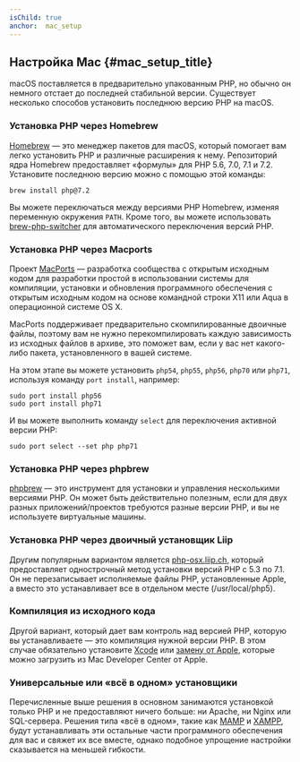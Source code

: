 ```yaml
---
isChild: true
anchor:  mac_setup
---
```


## Настройка Mac {#mac_setup_title}

macOS поставляется в предварительно упакованным PHP, но обычно он немного отстает до последней стабильной версии. Существует несколько способов установить последнюю версию PHP на macOS.

### Установка PHP через Homebrew

[Homebrew] — это менеджер пакетов для macOS, который помогает вам легко установить PHP и различные расширения к нему. Репозиторий ядра Homebrew предоставляет «формулы» для PHP 5.6, 7.0, 7.1 и 7.2. Установите последнюю версию можно с помощью этой команды:

```
brew install php@7.2
```

Вы можете переключаться между версиями PHP Homebrew, изменяя переменную окружения `PATH`. Кроме того, вы можете использовать [brew-php-switcher][brew-php-switcher] для автоматического переключения версий PHP.

### Установка PHP через Macports

Проект [MacPorts] — разработка сообщества с открытым исходным кодом для разработки
простой в использовании системы для компиляции, установки и обновления программного обеспечения 
с открытым исходным кодом на основе командной строки X11 или Aqua в операционной системе OS X.

MacPorts поддерживает предварительно скомпилированные двоичные файлы, 
поэтому вам не нужно перекомпилировать каждую зависимость из исходных файлов в архиве,
это поможет вам, если у вас нет какого-либо пакета, установленного в вашей системе.

На этом этапе вы можете установить `php54`, `php55`, `php56`, `php70` или `php71`, используя команду `port install`, например:

    sudo port install php56
    sudo port install php71

И вы можете выполнить команду `select` для переключения активной версии PHP:

    sudo port select --set php php71

### Установка PHP через phpbrew

[phpbrew] — это инструмент для установки и управления несколькими версиями PHP. 
Он может быть действительно полезным, если для двух разных приложений/проектов 
требуются разные версии PHP, и вы не используете виртуальные машины.

### Установка PHP через двоичный установщик Liip

Другим популярным вариантом является [php-osx.liip.ch], который предоставляет 
однострочный метод установки версий PHP с 5.3 по 7.1.
Он не перезаписывает исполняемые файлы PHP, установленные Apple, а вместо это 
устанавливает все в отдельном месте (/usr/local/php5).

### Компиляция из исходного кода

Другой вариант, который дает вам контроль над версией PHP,
которую вы устанавливаете — это компиляция нужной версии PHP. 
В этом случае обязательно установите [Xcode][xcode-gcc-substitution]
или [замену от Apple][«Инструменты командной строки для XCode»],
которые можно загрузить из Mac Developer Center от Apple.

### Универсальные или «всё в одном» установщики

Перечисленные выше решения в основном занимаются установкой только PHP 
и не предоставляют ничего больше: ни Apache, ни Nginx или SQL-сервера.
Решения типа «всё в одном», такие как [MAMP][mamp-downloads] и [XAMPP][xampp], 
будут устанавливать эти остальные части программного обеспечения для вас и свяжет их все вместе, 
однако подобное упрощение настройки сказывается на меньшей гибкости.

[Homebrew]: https://brew.sh/
[Homebrew PHP]: https://github.com/Homebrew/homebrew-php#installation
[MacPorts]: https://www.macports.org/install.php
[phpbrew]: https://github.com/phpbrew/phpbrew
[php-osx.liip.ch]: https://php-osx.liip.ch/
[mac-compile]: https://secure.php.net/install.macosx.compile
[xcode-gcc-substitution]: https://github.com/kennethreitz/osx-gcc-installer
[«Инструменты командной строки для XCode»]: https://developer.apple.com/downloads
[mamp-downloads]: https://www.mamp.info/en/downloads/
[xampp]: https://www.apachefriends.org/index.html
[brew-php-switcher]: https://github.com/philcook/brew-php-switcher
